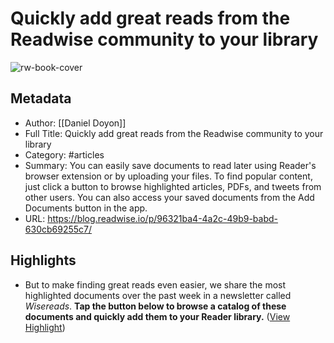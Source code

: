 # Quickly add great reads from the Readwise community to your library

![rw-book-cover](https://s3.amazonaws.com/readwiseio/2024/12/owl.24130856a41e.jpg)

## Metadata
- Author: [[Daniel Doyon]]
- Full Title: Quickly add great reads from the Readwise community to your library
- Category: #articles
- Summary: You can easily save documents to read later using Reader's browser extension or by uploading your files. To find popular content, just click a button to browse highlighted articles, PDFs, and tweets from other users. You can also access your saved documents from the Add Documents button in the app.
- URL: https://blog.readwise.io/p/96321ba4-4a2c-49b9-babd-630cb69255c7/

## Highlights
- But to make finding great reads even easier, we share the most highlighted documents over the past week in a newsletter called *Wisereads*. **Tap the button below to browse a catalog of these documents and quickly add them to your Reader library.** ([View Highlight](https://read.readwise.io/read/01jvk0nd3er0erf0sxxhm3e39b))
